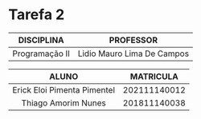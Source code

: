 # Tarefa 2

| DISCIPLINA |      PROFESSOR    | 
|----------|:-------------:|
| Programação II |  Lidio Mauro Lima De Campos |

| ALUNO  |      MATRICULA     |
|:----------:|:-------------:|
| Erick Eloi Pimenta Pimentel |  202111140012 |
| Thiago Amorim Nunes |    201811140038   |
